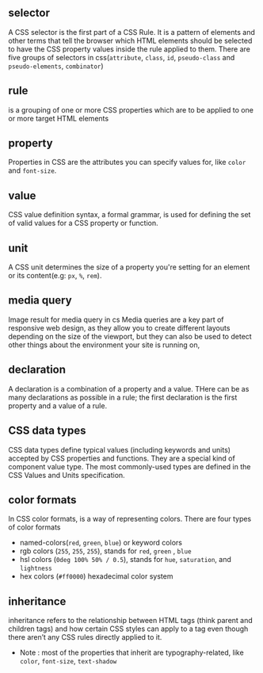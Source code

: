 <!--
DM: FYI, I can't validate CSS terminology for you like I can JS, so I can only advise you to
* use authoritative web sites
* revisit each vocab item later, when you know more
* compare the vocab of 2 authoritative sites (sometimes helps for clarity, completeness)

MDN is authoritative and offers glossaries.

For howto articles:
CSS Tricks website is good, but usually there are found articles on specific topics.
Comeau is also good on CSS.
 -->

## selector

A CSS selector is the first part of a CSS Rule. It is a pattern of elements and other terms that tell the browser which HTML elements should be selected to have the CSS property values inside the rule applied to them.
There are five groups of selectors in css(`attribute`, `class`, `id`, `pseudo-class` and `pseudo-elements`, `combinator`)

## rule

is a grouping of one or more CSS properties which are to be applied to one or more target HTML elements

## property

Properties in CSS are the attributes you can specify values for, like `color` and `font-size`.

## value

CSS value definition syntax, a formal grammar, is used for defining the set of valid values for a CSS property or function.

## unit

A CSS unit determines the size of a property you're setting for an element or its content(e.g: `px`, `%`, `rem`).

## media query

Image result for media query in cs
Media queries are a key part of responsive web design, as they allow you to create different layouts depending on the size of the viewport, but they can also be used to detect other things about the environment your site is running on,

## declaration

A declaration is a combination of a property and a value. THere can be as many declarations as possible in a rule; the first declaration is the first property and a value of a rule.

## CSS data types

CSS data types define typical values (including keywords and units) accepted by CSS properties and functions. They are a special kind of component value type. The most commonly-used types are defined in the CSS Values and Units specification.

## color formats

In CSS color formats, is a way of representing colors. There are four types of color formats

- named-colors(`red`, `green`, `blue`) or keyword colors
- rgb colors (`255`, `255`, `255`), stands for `red`, `green` , `blue`
- hsl colors (`0deg 100% 50% / 0.5`), stands for `hue`, `saturation`, and `lightness`
- hex colors (`#ff0000`) hexadecimal color system

## inheritance

inheritance refers to the relationship between HTML tags (think parent and children tags) and how certain CSS styles can apply to a tag even though there aren’t any CSS rules directly applied to it.

- Note : most of the properties that inherit are typography-related, like `color`, `font-size`, `text-shadow`

